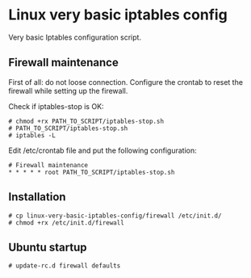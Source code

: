 # Linux very basic iptables config

Very basic Iptables configuration script.

Firewall maintenance
-----------

First of all: do not loose connection.
Configure the crontab to reset the firewall while setting up the firewall.

Check if iptables-stop is OK:

```
# chmod +rx PATH_TO_SCRIPT/iptables-stop.sh
# PATH_TO_SCRIPT/iptables-stop.sh
# iptables -L
```

Edit /etc/crontab file and put the following configuration:

```
# Firewall maintenance
* * * * * root PATH_TO_SCRIPT/iptables-stop.sh
```

Installation
-----------

```
# cp linux-very-basic-iptables-config/firewall /etc/init.d/
# chmod +rx /etc/init.d/firewall
```
Ubuntu startup
-----------

```
# update-rc.d firewall defaults
```


